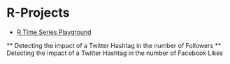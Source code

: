 # R-Projects


* [R Time Series Playground](TimeSeries)

** Detecting the impact of a Twitter Hashtag in the number of Followers 
** Detecting the impact of a Twitter Hashtag in the number of Facebook Likes 
